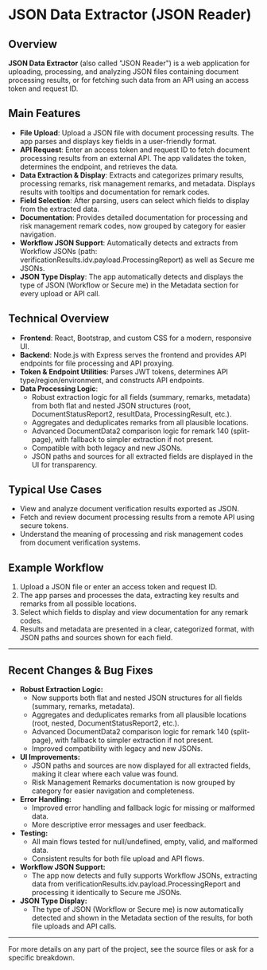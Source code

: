 # JSON Data Extractor (JSON Reader)

## Overview

**JSON Data Extractor** (also called "JSON Reader") is a web application for uploading, processing, and analyzing JSON files containing document processing results, or for fetching such data from an API using an access token and request ID.

## Main Features

- **File Upload**: Upload a JSON file with document processing results. The app parses and displays key fields in a user-friendly format.
- **API Request**: Enter an access token and request ID to fetch document processing results from an external API. The app validates the token, determines the endpoint, and retrieves the data.
- **Data Extraction & Display**: Extracts and categorizes primary results, processing remarks, risk management remarks, and metadata. Displays results with tooltips and documentation for remark codes.
- **Field Selection**: After parsing, users can select which fields to display from the extracted data.
- **Documentation**: Provides detailed documentation for processing and risk management remark codes, now grouped by category for easier navigation.
- **Workflow JSON Support**: Automatically detects and extracts from Workflow JSONs (path: verificationResults.idv.payload.ProcessingReport) as well as Secure me JSONs.
- **JSON Type Display**: The app automatically detects and displays the type of JSON (Workflow or Secure me) in the Metadata section for every upload or API call.

## Technical Overview

- **Frontend**: React, Bootstrap, and custom CSS for a modern, responsive UI.
- **Backend**: Node.js with Express serves the frontend and provides API endpoints for file processing and API proxying.
- **Token & Endpoint Utilities**: Parses JWT tokens, determines API type/region/environment, and constructs API endpoints.
- **Data Processing Logic**: 
  - Robust extraction logic for all fields (summary, remarks, metadata) from both flat and nested JSON structures (root, DocumentStatusReport2, resultData, ProcessingResult, etc.).
  - Aggregates and deduplicates remarks from all plausible locations.
  - Advanced DocumentData2 comparison logic for remark 140 (split-page), with fallback to simpler extraction if not present.
  - Compatible with both legacy and new JSONs.
  - JSON paths and sources for all extracted fields are displayed in the UI for transparency.

## Typical Use Cases

- View and analyze document verification results exported as JSON.
- Fetch and review document processing results from a remote API using secure tokens.
- Understand the meaning of processing and risk management codes from document verification systems.

## Example Workflow

1. Upload a JSON file or enter an access token and request ID.
2. The app parses and processes the data, extracting key results and remarks from all possible locations.
3. Select which fields to display and view documentation for any remark codes.
4. Results and metadata are presented in a clear, categorized format, with JSON paths and sources shown for each field.

---

## Recent Changes & Bug Fixes

- **Robust Extraction Logic:**
  - Now supports both flat and nested JSON structures for all fields (summary, remarks, metadata).
  - Aggregates and deduplicates remarks from all plausible locations (root, nested, DocumentStatusReport2, etc.).
  - Advanced DocumentData2 comparison logic for remark 140 (split-page), with fallback to simpler extraction if not present.
  - Improved compatibility with legacy and new JSONs.
- **UI Improvements:**
  - JSON paths and sources are now displayed for all extracted fields, making it clear where each value was found.
  - Risk Management Remarks documentation is now grouped by category for easier navigation and completeness.
- **Error Handling:**
  - Improved error handling and fallback logic for missing or malformed data.
  - More descriptive error messages and user feedback.
- **Testing:**
  - All main flows tested for null/undefined, empty, valid, and malformed data.
  - Consistent results for both file upload and API flows.
- **Workflow JSON Support:**
  - The app now detects and fully supports Workflow JSONs, extracting data from verificationResults.idv.payload.ProcessingReport and processing it identically to Secure me JSONs.
- **JSON Type Display:**
  - The type of JSON (Workflow or Secure me) is now automatically detected and shown in the Metadata section of the results, for both file uploads and API calls.

---

For more details on any part of the project, see the source files or ask for a specific breakdown.
